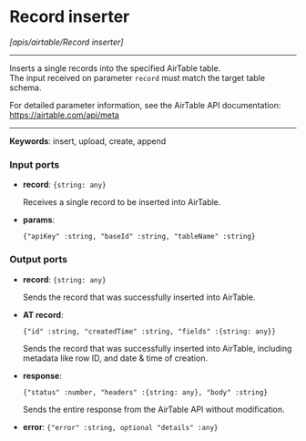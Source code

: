 # Record inserter

_[apis/airtable/Record inserter]_

---

Inserts a single records into the specified AirTable table.  
The input received on parameter `record` must match the target table schema.  
  
For detailed parameter information, see the AirTable API documentation:  
https://airtable.com/api/meta  

---

__Keywords__: insert, upload, create, append

### Input ports

* __record__: ` {string: any} `


    Receives a single record to be inserted into AirTable.  


* __params__: 
    ```
    {"apiKey" :string, "baseId" :string, "tableName" :string}
    ```

### Output ports

* __record__: ` {string: any} `


    Sends the record that was successfully inserted into AirTable.  


* __AT record__: 
    ```
    {"id" :string, "createdTime" :string, "fields" :{string: any}}
    ```


    Sends the record that was successfully inserted into AirTable, including metadata like row ID, and date & time of creation.  


* __response__: 
    ```
    {"status" :number, "headers" :{string: any}, "body" :string}
    ```


    Sends the entire response from the AirTable API without modification.  


* __error__: ` {"error" :string, optional "details" :any} `

